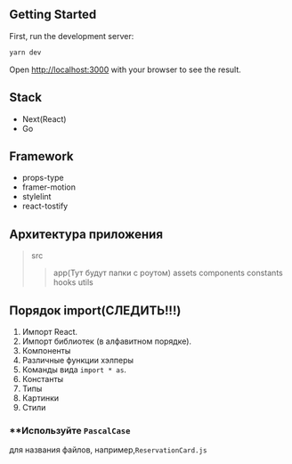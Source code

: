 ## Getting Started

First, run the development server:
```bash
yarn dev
```
Open [http://localhost:3000](http://localhost:3000) with your browser to see the result.

## Stack

* Next(React)
* Go
  
## Framework

* props-type
* framer-motion
* stylelint
* react-tostify


## Архитектура приложения

> src
>> app(Тут будут папки с роутом)
>assets
>components
>constants
>hooks
>utils


## Порядок import(СЛЕДИТЬ!!!)

1. Импорт React.
2. Импорт библиотек (в алфавитном порядке).
3. Компоненты
4. Различные функции хэлперы
5. Команды вида `import * as`.
6. Константы
7. Типы
8. Картинки
9. Стили



### **Используйте `PascalCase`
для названия файлов, например,`ReservationCard.js`